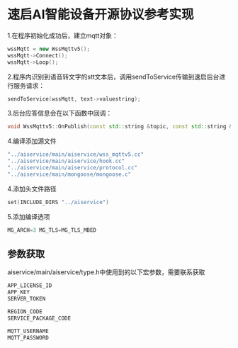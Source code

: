 # 速启AI智能设备开源协议参考实现

1.在程序初始化成功后，建立mqtt对象：

```cpp
wssMqtt = new WssMqttv5();
wssMqtt->Connect();
wssMqtt->Loop();
```

2.程序内识别到语音转文字的stt文本后，调用sendToService传输到速启后台进行服务请求：

```cpp
sendToService(wssMqtt, text->valuestring);
```

3.后台应答信息会在以下函数中回调：

```cpp
void WssMqttv5::OnPublish(const std::string &topic, const std::string &message)
```

4.编译添加源文件

```cpp
"../aiservice/main/aiservice/wss_mqttv5.cc"
"../aiservice/main/aiservice/hook.cc"
"../aiservice/main/aiservice/protocol.cc"
"../aiservice/main/mongoose/mongoose.c"
```

4.添加头文件路径

```cpp
set(INCLUDE_DIRS "../aiservice")
```

5.添加编译选项

```cpp
MG_ARCH=3 MG_TLS=MG_TLS_MBED
```

## 参数获取

aiservice/main/aiservice/type.h中使用到的以下宏参数，需要联系获取

```C++
APP_LICENSE_ID
APP_KEY
SERVER_TOKEN

REGION_CODE
SERVICE_PACKAGE_CODE

MQTT_USERNAME
MQTT_PASSWORD
```